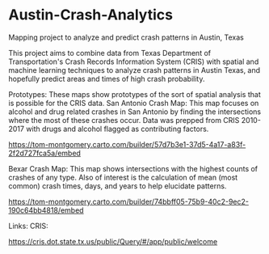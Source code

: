 # Austin-Crash-Analytics
Mapping project to analyze and predict crash patterns in Austin, Texas

This project aims to combine data from Texas Department of Transportation's Crash Records Information System (CRIS) with spatial and machine learning techniques to analyze crash patterns in Austin Texas, and hopefully predict areas and times of high crash probability.




Prototypes:
These maps show prototypes of the sort of spatial analysis that is possible for the CRIS data. 
San Antonio Crash Map:
This map focuses on alcohol and drug related crashes in San Antonio by finding the intersections where the most of these crashes occur. Data was prepped from CRIS 2010-2017 with drugs and alcohol flagged as contributing factors.

https://tom-montgomery.carto.com/builder/57d7b3e1-37d5-4a17-a83f-2f2d727fca5a/embed

Bexar Crash Map:
This map shows intersections with the highest counts of crashes of any type. Also of interest is the calculation of mean (most common) crash times, days, and years to help elucidate patterns.

https://tom-montgomery.carto.com/builder/74bbff05-75b9-40c2-9ec2-190c64bb4818/embed

Links:
CRIS:

https://cris.dot.state.tx.us/public/Query/#/app/public/welcome
